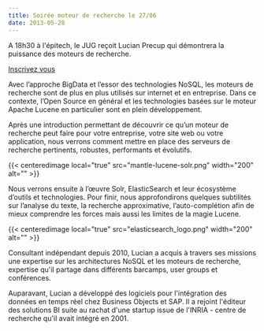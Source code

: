 ```yaml
---
title: Soirée moteur de recherche le 27/06
date: 2013-05-28
---
```


A 18h30 à l'épitech, le JUG reçoit Lucian Precup qui démontrera la puissance des
moteurs de recherche.

[Inscrivez vous](http://www.jugevents.org/jugevents/event/show.html?id=51054)

Avec l’approche BigData et l’essor des technologies NoSQL, les moteurs de
recherche sont de plus en plus utilisés sur internet et en entreprise. Dans ce
contexte, l’Open Source en général et les technologies basées sur le moteur
Apache Lucene en particulier sont en plein développement.

Après une introduction permettant de découvrir ce qu’un moteur de recherche peut
faire pour votre entreprise, votre site web ou votre application, nous verrons
comment mettre en place des serveurs de recherche pertinents, robustes,
performants et évolutifs.

{{< centeredimage local="true" src="mantle-lucene-solr.png" width="200" alt="" >}}

Nous verrons ensuite à l’œuvre Solr, ElasticSearch et leur écosystème d’outils
et technologies. Pour finir, nous approfondirons quelques subtilités sur
l’analyse du texte, la recherche approximative, l’auto-complétion afin de mieux
comprendre les forces mais aussi les limites de la magie Lucene.

{{< centeredimage local="true" src="elasticsearch_logo.png" width="200" alt="" >}}

Consultant indépendant depuis 2010, Lucian a acquis à travers ses missions une
expertise sur les architectures NoSQL et les moteurs de recherche, expertise
qu'il partage dans différents barcamps, user groups et conférences.

Auparavant, Lucian a développé des logiciels pour l'intégration des données en
temps réel chez Business Objects et SAP. Il a rejoint l'éditeur des solutions BI
suite au rachat d'une startup issue de l'INRIA - centre de recherche qu'il avait
intégré en 2001.
